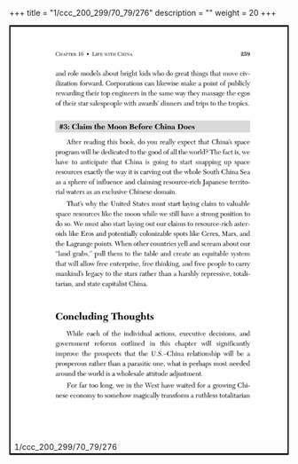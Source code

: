 +++
title = "1/ccc_200_299/70_79/276"
description = ""
weight = 20
+++

<table style="border:2px solid black;max-width:800px;max-height:800px;" 
><tr><td><img class="center-fit-jpg"
src="/jpg_/out_jpg_dbc_276.jpg"  >1/ccc_200_299/70_79/276</img></td></tr></table>
